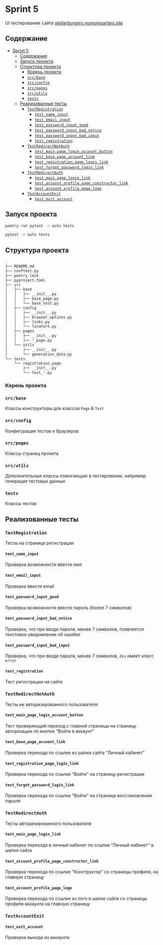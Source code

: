 # Sprint 5

UI тестирование сайта [stellarburgers.nomoreparties.site](https://stellarburgers.nomoreparties.site)

## Содержание

- [Sprint 5](#sprint-5)
  - [Содержание](#содержание)
  - [Запуск проекта](#запуск-проекта)
  - [Структура проекта](#структура-проекта)
    - [Корень проекта](#корень-проекта)
    - [`src/base`](#srcbase)
    - [`src/config`](#srcconfig)
    - [`src/pages`](#srcpages)
    - [`src/utils`](#srcutils)
    - [`tests`](#tests)
  - [Реализованные тесты](#реализованные-тесты)
    - [`TestRegistration`](#testregistration)
      - [`test_name_input`](#test_name_input)
      - [`test_email_input`](#test_email_input)
      - [`test_password_input_good`](#test_password_input_good)
      - [`test_password_input_bad_notice`](#test_password_input_bad_notice)
      - [`test_password_input_bad_input`](#test_password_input_bad_input)
      - [`test_registration`](#test_registration)
    - [`TestRedirectNotAuth`](#testredirectnotauth)
      - [`test_main_page_login_account_button`](#test_main_page_login_account_button)
      - [`test_base_page_account_link`](#test_base_page_account_link)
      - [`test_registration_page_login_link`](#test_registration_page_login_link)
      - [`test_forgot_password_login_link`](#test_forgot_password_login_link)
    - [`TestRedirectAuth`](#testredirectauth)
      - [`test_main_page_login_link`](#test_main_page_login_link)
      - [`test_account_profile_page_constructor_link`](#test_account_profile_page_constructor_link)
      - [`test_account_profile_page_logo`](#test_account_profile_page_logo)
    - [`TestAccountExit`](#testaccountexit)
      - [`test_exit_account`](#test_exit_account)

## Запуск проекта

```bash
poetry run pytest -n auto tests
```

```bash
pytest -n auto tests
```

## Структура проекта

```bash
.
├── README.md
├── conftest.py
├── poetry.lock
├── pyproject.toml
├── src
│   ├── base
│   │   ├── __init__.py
│   │   ├── base_page.py
│   │   └── base_test.py
│   ├── config
│   │   ├── __init__.py
│   │   ├── browser_options.py
│   │   ├── links.py
│   │   └── locators.py
│   ├── pages
│   │   ├── __init__.py
│   │   ├── *_page.py
│   └── utils
│       ├── __init__.py
│       └── generation_data.py
└── tests
    └── registration_page
        ├── __init__.py
        └── test_*.py
```
### Корень проекта

### `src/base`

Классы конструкторы для классов `Page` & `Test`

### `src/config`

Конфигурация тестов и браузеров

### `src/pages`

Классы страниц проекта

### `src/utils`

Дополнительные классы помогающие в тестировании, например генерация тестовых данных

### `tests`

Классы тестов

## Реализованные тесты

### `TestRegistration`

Тесты на странице регистрации

#### `test_name_input`

Проверка возможности ввести имя

#### `test_email_input`

Проверка ввести email

#### `test_password_input_good`

Проверка возможности ввести пароль (более 7 символов)

#### `test_password_input_bad_notice`

Проверка, что при вводе пароля, менее 7 символов, появляется текстовое уведомление об ошибке

#### `test_password_input_bad_input`

Проверка, что при вводе пароля, менее 7 символов, `div` имеет класс `error`

#### `test_registration`

Тест регистрации на сайте

### `TestRedirectNotAuth`

Тесты не авторизированного пользователя

#### `test_main_page_login_account_button`

Тест проверяющий переход с главной страницы на страницу авторизации по кнопке "Войти в аккаунт"

#### `test_base_page_account_link`

Проверка перехода по ссылке из шапки сайта "Личный кабинет"

#### `test_registration_page_login_link`

Проверка перехода по ссылке "Войти" на страницу регистрации

#### `test_forgot_password_login_link`

Проверка перехода по ссылке "Войти" на странице восстановления пароля

### `TestRedirectAuth`

Тесты авторизированного пользователя

#### `test_main_page_login_link`

Проверка перехода в личный кабинет по ссылке "Личный кабинет" в шапке сайта

#### `test_account_profile_page_constructor_link`

Проверка перехода по ссылке "Конструктор" со страницы профиля, на главную страницу

#### `test_account_profile_page_logo`

Проверка перехода по ссылке из лого в шапке сайта со страницы профиля аккаунта на главную страницу

### `TestAccountExit`

#### `test_exit_account`

Проверка выхода из аккаунта